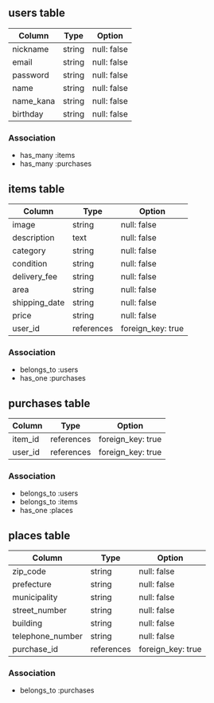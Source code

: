## users table

| Column        | Type   | Option      |
| ------------- | ------ | ----------- |
| nickname      | string | null: false |
| email         | string | null: false |
| password      | string | null: false |
| name          | string | null: false |
| name_kana     | string | null: false |
| birthday      | string | null: false |

### Association

- has_many :items
- has_many :purchases


## items table

| Column        | Type         | Option             |
| ------------- | ------------ | ------------------ |
| image         | string       | null: false        |
| description   | text         | null: false        |
| category      | string       | null: false        |
| condition     | string       | null: false        |
| delivery_fee  | string       | null: false        |
| area          | string       | null: false        |
| shipping_date | string       | null: false        |
| price         | string       | null: false        |
| user_id       | references   | foreign_key: true  |

### Association

- belongs_to :users
- has_one :purchases


## purchases table

| Column        | Type         | Option             |
| ------------- | ------------ | ------------------ |
| item_id       | references   | foreign_key: true  |
| user_id       | references   | foreign_key: true  |

### Association

- belongs_to :users
- belongs_to :items
- has_one :places


## places table

| Column           | Type         | Option             |
| ---------------- | ------------ | ------------------ |
| zip_code         | string       | null: false        |
| prefecture       | string       | null: false        |
| municipality     | string       | null: false        |
| street_number    | string       | null: false        |
| building         | string       | null: false        |
| telephone_number | string       | null: false        |
| purchase_id      | references   | foreign_key: true  |

### Association

- belongs_to :purchases